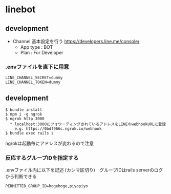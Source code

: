 # linebot

## development

- Channel 基本設定を行う https://developers.line.me/console/
  - App type : BOT
  - Plan     : For Developer

### .envファイルを直下に用意

```
LINE_CHANNEL_SECRET=dummy
LINE_CHANNEL_TOKEN=dummy
```

## development

```
$ bundle install
$ npm i -g ngrok
$ ngrok http 3000
  * localhost:3000にフォワーディングされているアドレスをLINEのwebhookURLに登録
    e.g. https://0bdf966c.ngrok.io/webhook
$ bundle exec rails s
```

ngrokは起動毎にアドレスが変わるので注意

### 反応するグループIDを指定する

.envファイル内に以下を記述 (カンマ区切り)　グループIDはrails serverのログから判断できる

```
PERMITTED_GROUP_ID=hogehoge,piyopiyo
```
